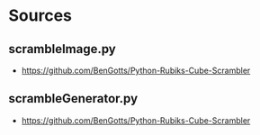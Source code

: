 # Sources

## scrambleImage.py

- <https://github.com/BenGotts/Python-Rubiks-Cube-Scrambler>

## scrambleGenerator.py

- <https://github.com/BenGotts/Python-Rubiks-Cube-Scrambler>